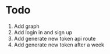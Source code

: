 # Todo

1. Add graph
2. Add login in and sign up
3. Add generate new token api route
4. Add generate new token after a week
